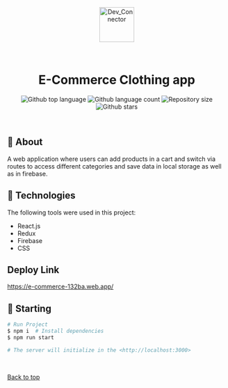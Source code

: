 <div align="center" id="top"> 
  <img src="https://github.com/Kishan2029/Ecommerce_Clothing_React/blob/master/src/logo.svg" alt="Dev_Connector" height="80" width="80" />

&#xa0;

</div>

<h1 align="center">E-Commerce Clothing app</h1>

<p align="center">
  <img alt="Github top language" src="https://img.shields.io/github/languages/top/Kishan2029/ecommerce_clothing_react?color=56BEB8">

  <img alt="Github language count" src="https://img.shields.io/github/languages/count/Kishan2029/ecommerce_clothing_react?color=56BEB8">

  <img alt="Repository size" src="https://img.shields.io/github/repo-size/Kishan2029/ecommerce_clothing_react?color=56BEB8">

  <!-- <img alt="Github issues" src="https://img.shields.io/github/issues/{{YOUR_GITHUB_USERNAME}}/ecommerce_clothing_react?color=56BEB8" /> -->

  <!-- <img alt="Github forks" src="https://img.shields.io/github/forks/{{YOUR_GITHUB_USERNAME}}/ecommerce_clothing_react?color=56BEB8" /> -->

  <img alt="Github stars" src="https://img.shields.io/github/stars/Kishan2029/ecommerce_clothing_react?color=56BEB8" />
</p>


<br>

## :dart: About

A web application where users can add products in a cart and switch via routes to access different categories and save data in local storage as well as in firebase.

## :rocket: Technologies

The following tools were used in this project:
- React.js
- Redux
- Firebase
- CSS
  
## Deploy Link
https://e-commerce-132ba.web.app/


## :checkered_flag: Starting

```bash
# Run Project
$ npm i  # Install dependencies
$ npm run start 

# The server will initialize in the <http://localhost:3000>
```

&#xa0;

<a href="#top">Back to top</a>
